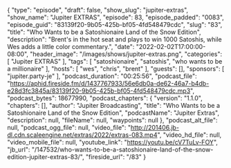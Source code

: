 {
  "type": "episode",
  "draft": false,
  "show_slug": "jupiter-extras",
  "show_name": "Jupiter EXTRAS",
  "episode": 83,
  "episode_padded": "0083",
  "episode_guid": "83139f20-9b05-425b-bf05-4fd548479cdc",
  "slug": "83",
  "title": "Who Wants to be a Satoshionaire Land of the Snow Edition",
  "description": "Brent's in the hot seat and plays to win 1000 Satoshis, while Wes adds a little color commentary.",
  "date": "2022-02-02T17:00:00-08:00",
  "header_image": "/images/shows/jupiter-extras.png",
  "categories": [
    "Jupiter EXTRAS"
  ],
  "tags": [
    "satoshionaire",
    "satoshis",
    "who wants to be a millionaire"
  ],
  "hosts": [
    "wes",
    "chris",
    "brent"
  ],
  "guests": [],
  "sponsors": [
    "jupiter.party-je"
  ],
  "podcast_duration": "00:25:56",
  "podcast_file": "https://aphid.fireside.fm/d/1437767933/56e6db0a-de62-46a7-b4db-e28d3fc3845a/83139f20-9b05-425b-bf05-4fd548479cdc.mp3",
  "podcast_bytes": 18677990,
  "podcast_chapters": {
    "version": "1.1.0",
    "chapters": [],
    "author": "Jupiter Broadcasting",
    "title": "Who Wants to be a Satoshionaire Land of the Snow Edition",
    "podcastName": "Jupiter Extras",
    "description": null,
    "fileName": null,
    "waypoints": null
  },
  "podcast_alt_file": null,
  "podcast_ogg_file": null,
  "video_file": "http://201406.jb-dl.cdn.scaleengine.net/extras/2022/extras-083.mp4",
  "video_hd_file": null,
  "video_mobile_file": null,
  "youtube_link": "https://youtu.be/cV7TuLv-FOY",
  "jb_url": "/147532/who-wants-to-be-a-satoshionaire-land-of-the-snow-edition-jupiter-extras-83/",
  "fireside_url": "/83"
}

